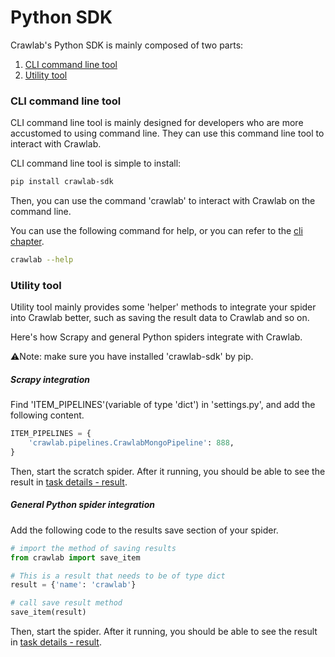 # Python SDK

Crawlab's Python SDK is mainly composed of two parts:

1. [CLI command line tool](CLI.md)
2. [Utility tool](Python.md)

### CLI command line tool

CLI command line tool is mainly designed for developers who are more accustomed to using command line. They can use this command line tool to interact with Crawlab.

CLI command line tool is simple to install:

```bash
pip install crawlab-sdk
```

Then, you can use the command 'crawlab' to interact with Crawlab on the command line.

You can use the following command for help, or you can refer to the [cli chapter](CLI.md).

```bash
crawlab --help
```

### Utility tool

Utility tool mainly provides some 'helper' methods to integrate your spider into Crawlab better, such as saving the result data to Crawlab and so on.

Here's how Scrapy and general Python spiders integrate with Crawlab.

⚠️Note: make sure you have installed 'crawlab-sdk' by pip.

##### Scrapy integration

Find 'ITEM_PIPELINES'(variable of type 'dict') in 'settings.py', and add the following content.

```python
ITEM_PIPELINES = {
    'crawlab.pipelines.CrawlabMongoPipeline': 888,
}
```

Then, start the scratch spider. After it running, you should be able to see the result in [task details - result](../Task/Results.md).

##### General Python spider integration

Add the following code to the results save section of your spider.

```python
# import the method of saving results
from crawlab import save_item

# This is a result that needs to be of type dict
result = {'name': 'crawlab'}

# call save result method
save_item(result)
```

Then, start the spider. After it running, you should be able to see the result in [task details - result](../Task/Results.md).
